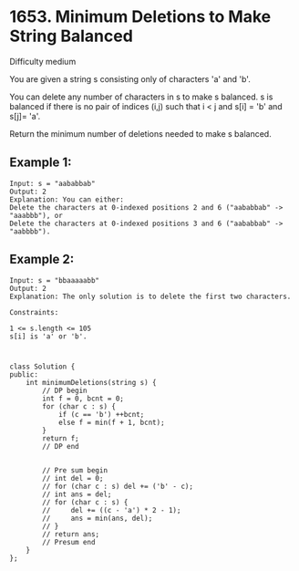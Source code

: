 # 1653. Minimum Deletions to Make String Balanced
Difficulty medium

You are given a string s consisting only of characters 'a' and 'b'​​​​.

You can delete any number of characters in s to make s balanced. s is balanced if there is no pair of indices (i,j) such that i < j and s[i] = 'b' and s[j]= 'a'.

Return the minimum number of deletions needed to make s balanced.


## Example 1:
```
Input: s = "aababbab"
Output: 2
Explanation: You can either:
Delete the characters at 0-indexed positions 2 and 6 ("aababbab" -> "aaabbb"), or
Delete the characters at 0-indexed positions 3 and 6 ("aababbab" -> "aabbbb").
```


## Example 2:
```
Input: s = "bbaaaaabb"
Output: 2
Explanation: The only solution is to delete the first two characters.
```


```
Constraints:

1 <= s.length <= 105
s[i] is 'a' or 'b'​​.
```


#
```
class Solution {
public:
    int minimumDeletions(string s) {
        // DP begin
        int f = 0, bcnt = 0;
        for (char c : s) {
            if (c == 'b') ++bcnt;
            else f = min(f + 1, bcnt);
        }
        return f;
        // DP end


        // Pre sum begin
        // int del = 0;
        // for (char c : s) del += ('b' - c);
        // int ans = del;
        // for (char c : s) {
        //     del += ((c - 'a') * 2 - 1);
        //     ans = min(ans, del);
        // }
        // return ans;
        // Presum end
    }
};
```